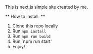 This is next.js simple site created by me.

** How to install: **
1) Clone this repo locally
2) Run `npm install`
3) Run `npm run build`
4) Run `npm run start'
5) Enjoy!